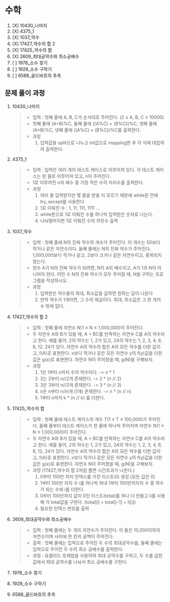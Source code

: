 # 수학
1. [X] 10430_나머지
1. [X] 4375_1
1. [X] 1037_약수
1. [X] 17427_약수의 합 2
1. [X] 17425_약수의 합
1. [X] 2609_최대공약수와 최소공배수
1. [ ] 1978_소수 찾기
1. [ ] 1929_소수 구하기
1. [ ] 6588_골드바흐의 추측

## 문제 풀이 과정
1. 10430_나머지
    > - 입력 : 첫째 줄에 A, B, C가 순서대로 주어진다. (2 ≤ A, B, C ≤ 10000)
    > - 첫째 줄에 (A+B)%C, 둘째 줄에 ((A%C) + (B%C))%C, 셋째 줄에 (A×B)%C, 넷째 줄에 ((A%C) × (B%C))%C를 출력한다.
    > - 과정
    >    1. 입력값을 split으로 나누고 int값으로 mapping한 후 각 식에 대입하여 출력한다.
    
1. 4375_1
    > - 입력 : 입력은 여러 개의 테스트 케이스로 이루어져 있다. 각 테스트 케이스는 한 줄로 이루어져 있고, n이 주어진다.
    > - 1로 이루어진 n의 배수 중 가장 작은 수의 자리수를 출력한다.
    > - 과정
    >   1. 여러 줄 입력받지만 몇 줄을 받을 지 모르기 때문에 while문 안에 try, except를 사용한다
    >   2. 1로 이뤄진 수 : 1, 11, 111, 1111 ...
    >   3. while문으로 1로 이뤄진 수를 하나씩 입력받은 숫자로 나눈다.
    >   4. 나눠떨어지면 1로 이뤄진 수의 자릿수 출력
1. 1037_약수
    >- 입력 : 첫째 줄에 N의 진짜 약수의 개수가 주어진다. 이 개수는 50보다 작거나 같은 자연수이다. 둘째 줄에는 N의 진짜 약수가 주어진다. 1,000,000보다 작거나 같고, 2보다 크거나 같은 자연수이고, 중복되지 않는다.
    > - 양수 A가 N의 진짜 약수가 되려면, N이 A의 배수이고, A가 1과 N이 아니어야 한다. 어떤 수 N의 진짜 약수가 모두 주어질 때, N을 구하는 프로그램을 작성하시오.
    > - 과정
    >   1. 입력받은 약수들의 최대, 최소값을 곱하면 원하는 답이 나온다
    >   2. 만약 약수가 1개라면, 그 수의 제곱이다. 최대, 최소값은 그 한 개의 수 밖에 없다.

2. 17427_약수의 합 2
    >- 입력 : 첫째 줄에 자연수 N(1 ≤ N ≤ 1,000,000)이 주어진다.
    > - 두 자연수 A와 B가 있을 때, A = BC를 만족하는 자연수 C를 A의 약수라고 한다. 예를 들어, 2의 약수는 1, 2가 있고, 24의 약수는 1, 2, 3, 4, 6, 8, 12, 24가 있다. 자연수 A의 약수의 합은 A의 모든 약수를 더한 값이고, f(A)로 표현한다. x보다 작거나 같은 모든 자연수 y의 f(y)값을 더한 값은 g(x)로 표현한다.
    > 자연수 N이 주어졌을 때, g(N)을 구해보자.
    > - 과정
    >   1. 1은 1부터 n까지 수의 약수이다. -> n * 1
    >   2. 2는 2부터 n//2개 존재한다. -> 2 * (n // 2)
    >   3. 3은 3부터 n//3개 존재한다. -> 3 * (n // 3)
    >   4. n은 n부터 n//n개 (1개) 존재한다. -> n * (n // n)
    >   5. 1부터 n까지 k * (n // k) 를 더한다.
3. 17425_약수의 합
    >- 입력 : 첫째 줄에 테스트 케이스의 개수 T(1 ≤ T ≤ 100,000)가 주어진다. 둘째 줄부터 테스트 케이스가 한 줄에 하나씩 주어지며 자연수 N(1 ≤ N ≤ 1,000,000)이 주어진다.
    > - 두 자연수 A와 B가 있을 때, A = BC를 만족하는 자연수 C를 A의 약수라고 한다. 예를 들어, 2의 약수는 1, 2가 있고, 24의 약수는 1, 2, 3, 4, 6, 8, 12, 24가 있다. 자연수 A의 약수의 합은 A의 모든 약수를 더한 값이고, f(A)로 표현한다. x보다 작거나 같은 모든 자연수 y의 f(y)값을 더한 값은 g(x)로 표현한다.
    > 자연수 N이 주어졌을 때, g(N)을 구해보자.
    > - 과정 (17427_약수의 합 2처럼 풀면 시간초과가 나온다.)
    >   1. 0부터 100만 까지 인덱스를 가진 리스트(li) 생성 (모든 값은 0)
    >   2. 1부터 100만 까지 수 i를 하나씩 꺼내 1부터 100만까지의 수 중 약수가 되는 수에 i를 더한다. 
    >   3. 0부터 100만까지 값이 0인 리스트(total)를 하나 더 만들고 li를 사용해 각 total값을 구한다. (total[i] = total[i-1] + li[i])
    >   4. 필요한 인덱스 번호를 출력

4. 2609_최대공약수와 최소공배수
    >- 입력 : 첫째 줄에는 두 개의 자연수가 주어진다. 이 둘은 10,000이하의 자연수이며 사이에 한 칸의 공백이 주어진다.
    >- 출력 : 첫째 줄에는 입력으로 주어진 두 수의 최대공약수를, 둘째 줄에는 입력으로 주어진 두 수의 최소 공배수를 출력한다.
    >- 과정 : 유클리드 호제법을 사용하여 최대 공약수를 구하고, 두 수를 곱한 값에서 최대 공약수를 나눠서 최소 공배수를 구한다.


5. 1978_소수 찾기
6. 1929_소수 구하기
7. 6588_골드바흐의 추측